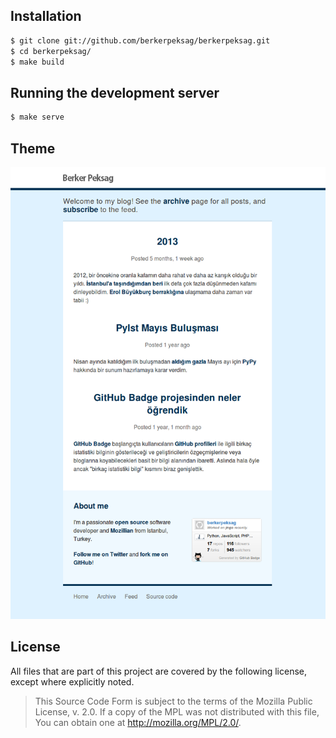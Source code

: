 ## Installation

```sh
$ git clone git://github.com/berkerpeksag/berkerpeksag.git
$ cd berkerpeksag/
$ make build
```

## Running the development server

```sh
$ make serve
```

## Theme

![](assets/screenshot.png)

## License

All files that are part of this project are covered by the following license,
except where explicitly noted.

> This Source Code Form is subject to the terms of the Mozilla Public
> License, v. 2.0. If a copy of the MPL was not distributed with this
> file, You can obtain one at http://mozilla.org/MPL/2.0/.
